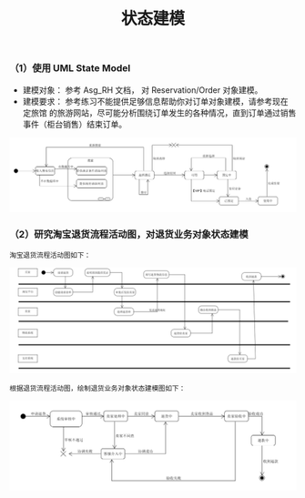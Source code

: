 ﻿---
layout: post
title: 状态建模
data: 2018-5-5 22:39:10+00:00
categories: 日志
tags: 博客
---

### （1）使用 UML State Model

 - 建模对象： 参考 Asg_RH 文档， 对 Reservation/Order 对象建模。
 - 建模要求： 参考练习不能提供足够信息帮助你对订单对象建模，请参考现在 定旅馆 的旅游网站，尽可能分析围绕订单发生的各种情况，直到订单通过销售事件（柜台销售）结束订单。
 

 ![状态建模][1]
 
### （2）研究淘宝退货流程活动图，对退货业务对象状态建模

    淘宝退货流程活动图如下：
![淘宝活动流程图][2]

    根据退货流程活动图，绘制退货业务对象状态建模图如下：
![此处输入图片的描述][3]


  [1]: https://raw.githubusercontent.com/LTimmy/markdownPhotos/master/lesson8-1.png
  [2]: https://raw.githubusercontent.com/LTimmy/markdownPhotos/master/taobao.png
  [3]: https://raw.githubusercontent.com/LTimmy/markdownPhotos/master/lesson8-2.png